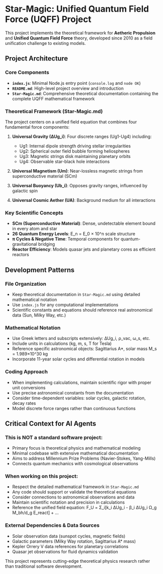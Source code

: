 # Star-Magic: Unified Quantum Field Force (UQFF) Project

This project implements the theoretical framework for **Aetheric Propulsion** and **Unified Quantum Field Force** theory, developed since 2010 as a field unification challenge to existing models.

## Project Architecture

### Core Components
- **`index.js`**: Minimal Node.js entry point (`console.log` and `node OK`)
- **`README.md`**: High-level project overview and introduction
- **`Star-Magic.md`**: Comprehensive theoretical documentation containing the complete UQFF mathematical framework

### Theoretical Framework (Star-Magic.md)
The project centers on a unified field equation that combines four fundamental force components:

1. **Universal Gravity (∆Ug_i)**: Four discrete ranges (Ug1-Ug4) including:
   - Ug1: Internal dipole strength driving stellar irregularities
   - Ug2: Spherical outer field bubble forming heliospheres
   - Ug3: Magnetic strings disk maintaining planetary orbits
   - Ug4: Observable star-black hole interactions

2. **Universal Magnetism (Um)**: Near-lossless magnetic strings from superconductive material (SCm)

3. **Universal Buoyancy (Ub_i)**: Opposes gravity ranges, influenced by galactic spin

4. **Universal Cosmic Aether (UA)**: Background medium for all interactions

### Key Scientific Concepts
- **SCm (Superconductive Material)**: Dense, undetectable element bound in every atom and star
- **26 Quantum Energy Levels**: E_n = E_0 × 10^n scale structure
- **π Cycles & Negative Time**: Temporal components for quantum-gravitational bridging
- **Reactor Efficiency**: Models quasar jets and planetary cores as efficient reactors

## Development Patterns

### File Organization
- Keep theoretical documentation in `Star-Magic.md` using detailed mathematical notation
- Use `index.js` for any computational implementations
- Scientific constants and equations should reference real astronomical data (Sun, Milky Way, etc.)

### Mathematical Notation
- Use Greek letters and subscripts extensively: ∆Ug_i, ρ_vac, ω_s, etc.
- Include units in calculations (kg, m, s, T for Tesla)
- Reference specific astronomical objects: Sagittarius A*, solar mass M_s = 1.989×10^30 kg
- Incorporate 11-year solar cycles and differential rotation in models

### Coding Approach
- When implementing calculations, maintain scientific rigor with proper unit conversions
- Use precise astronomical constants from the documentation
- Consider time-dependent variables: solar cycles, galactic rotation, decay rates
- Model discrete force ranges rather than continuous functions

## Critical Context for AI Agents

### This is NOT a standard software project:
- Primary focus is theoretical physics and mathematical modeling
- Minimal codebase with extensive mathematical documentation
- Aims to address Millennium Prize Problems (Navier-Stokes, Yang-Mills)
- Connects quantum mechanics with cosmological observations

### When working on this project:
- Respect the detailed mathematical framework in `Star-Magic.md`
- Any code should support or validate the theoretical equations
- Consider connections to astronomical observations and data
- Maintain scientific notation and precision in calculations
- Reference the unified field equation: F_U = Σ_i[k_i ∆Ug_i - β_i ∆Ug_i Ω_g M_bh/d_g E_react] + ...

### External Dependencies & Data Sources
- Solar observation data (sunspot cycles, magnetic fields)
- Galactic parameters (Milky Way rotation, Sagittarius A* mass)
- Kepler Orrery V data references for planetary correlations
- Quasar jet observations for fluid dynamics validation

This project represents cutting-edge theoretical physics research rather than traditional software development.